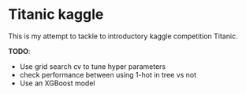 # Titanic kaggle

This is my attempt to tackle to introductory kaggle competition Titanic.

**TODO**:
* Use grid search cv to tune hyper parameters
* check performance between using 1-hot in tree vs not
* Use an XGBoost model